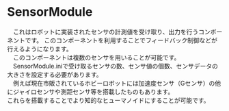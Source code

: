 SensorModule
============
　これはロボットに実装されたセンサの計測値を受け取り、出力を行うコンポーネントです。	このコンポーネントを利用することでフィードバック制御などが行えるようになります。	
　このコンポーネントは複数のセンサを用いることが可能です。	
　SensorModule.iniで受け取るセンサの数、センサ値の個数、センサデータの大きさを設定する必要があります。    
　例えば現在市販されているホビーロボットには加速度センサ（Gセンサ）の他にジャイロセンサや測距センサ等を搭載したものもあります。	
これらを搭載することでより知的なヒューマノイドにすることが可能です。
